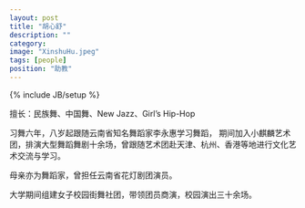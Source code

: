 ```yaml
---
layout: post
title: "胡心舒"
description: ""
category: 
image: "XinshuHu.jpeg"
tags: [people]
position: "助教"
---
```

{% include JB/setup %}


擅长：民族舞、中国舞、New Jazz、Girl’s Hip-Hop

习舞六年，八岁起跟随云南省知名舞蹈家李永惠学习舞蹈，
期间加入小麒麟艺术团，排演大型舞蹈舞剧十余场，曾跟随艺术团赴天津、杭州、香港等地进行文化艺术交流与学习。

母亲亦为舞蹈家，曾担任云南省花灯剧团演员。

大学期间组建女子校园街舞社团，带领团员商演，校园演出三十余场。

